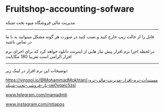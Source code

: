 # Fruitshop-accounting-sofware
مدیریت مالی فروشگاه میوه تحت شبکه
************************************************************
فایل را از حالت زیپ خارج کنید و نصب کنید
در صورت هر گونه مشکل میتوانید به با ما در تماس باشید

در لحظه اجرا نرم افزار پیش نیاز هایی از اینترنت دانلود خواهد کرد که برای اجرای نرم افزار الزامی است
تقریبا 180 مگابایت 

*************************************************************
توضیحات این نرم افزار در لینک زیر:

https://virgool.io/@MohammadMokhtari/مستندات-نرم-افزار-مدیریت-مالی-تره-بار-فروشی-تحت-شبکه-ue0vqaic5zsl

www.telegram.com/mamadmti

www.instagram.com/mtiapps

